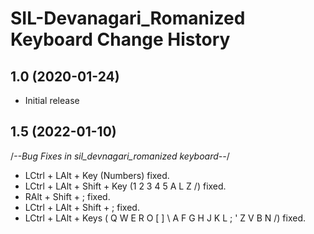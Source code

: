 SIL-Devanagari_Romanized Keyboard Change History
====================

1.0 (2020-01-24)
-------------------------
* Initial release

1.5 (2022-01-10)
-------------------------
/*--Bug Fixes in sil_devnagari_romanized keyboard--*/

* LCtrl + LAlt + Key (Numbers) fixed.
* LCtrl + LAlt + Shift + Key (1 2 3 4 5 A L Z /) fixed.
* RAlt + Shift + ; fixed.
* LCtrl + LAlt + Shift + ; fixed.
* LCtrl + LAlt + Keys ( Q W E R O [ ] \ A F G H J K L ; ' Z V B N /) fixed.
